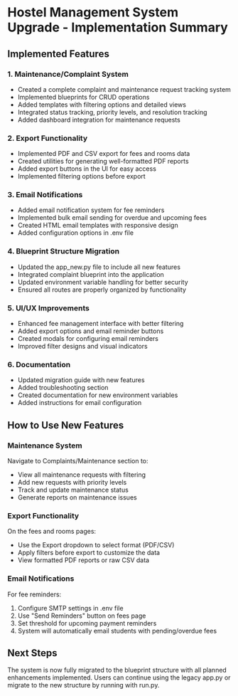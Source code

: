 # Hostel Management System Upgrade - Implementation Summary

## Implemented Features

### 1. Maintenance/Complaint System
- Created a complete complaint and maintenance request tracking system
- Implemented blueprints for CRUD operations
- Added templates with filtering options and detailed views
- Integrated status tracking, priority levels, and resolution tracking
- Added dashboard integration for maintenance requests

### 2. Export Functionality
- Implemented PDF and CSV export for fees and rooms data
- Created utilities for generating well-formatted PDF reports
- Added export buttons in the UI for easy access
- Implemented filtering options before export

### 3. Email Notifications
- Added email notification system for fee reminders
- Implemented bulk email sending for overdue and upcoming fees
- Created HTML email templates with responsive design
- Added configuration options in .env file

### 4. Blueprint Structure Migration
- Updated the app_new.py file to include all new features
- Integrated complaint blueprint into the application
- Updated environment variable handling for better security
- Ensured all routes are properly organized by functionality

### 5. UI/UX Improvements
- Enhanced fee management interface with better filtering
- Added export options and email reminder buttons
- Created modals for configuring email reminders
- Improved filter designs and visual indicators

### 6. Documentation
- Updated migration guide with new features
- Added troubleshooting section
- Created documentation for new environment variables
- Added instructions for email configuration

## How to Use New Features

### Maintenance System
Navigate to Complaints/Maintenance section to:
- View all maintenance requests with filtering
- Add new requests with priority levels
- Track and update maintenance status
- Generate reports on maintenance issues

### Export Functionality
On the fees and rooms pages:
- Use the Export dropdown to select format (PDF/CSV)
- Apply filters before export to customize the data
- View formatted PDF reports or raw CSV data

### Email Notifications
For fee reminders:
1. Configure SMTP settings in .env file
2. Use "Send Reminders" button on fees page
3. Set threshold for upcoming payment reminders
4. System will automatically email students with pending/overdue fees

## Next Steps
The system is now fully migrated to the blueprint structure with all planned enhancements implemented. Users can continue using the legacy app.py or migrate to the new structure by running with run.py.
